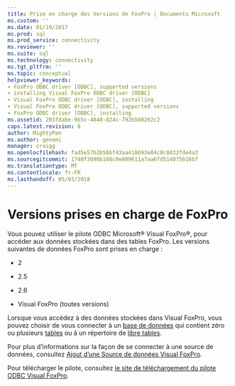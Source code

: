 ```yaml
---
title: Prise en charge des Versions de FoxPro | Documents Microsoft
ms.custom: ''
ms.date: 01/19/2017
ms.prod: sql
ms.prod_service: connectivity
ms.reviewer: ''
ms.suite: sql
ms.technology: connectivity
ms.tgt_pltfrm: ''
ms.topic: conceptual
helpviewer_keywords:
- FoxPro ODBC driver [ODBC], supported versions
- installing Visual FoxPro ODBC driver [ODBC]
- Visual FoxPro ODBC driver [ODBC], installing
- Visual FoxPro ODBC driver [ODBC], supported versions
- FoxPro ODBC driver [ODBC], installing
ms.assetid: 203fdabe-9b5c-4840-824c-792b508262c2
caps.latest.revision: 8
author: MightyPen
ms.author: genemi
manager: craigg
ms.openlocfilehash: fad5e57b2b56bf43aa418693e04c0c8d32fde4a3
ms.sourcegitcommit: 1740f3090b168c0e809611a7aa6fd514075616bf
ms.translationtype: MT
ms.contentlocale: fr-FR
ms.lasthandoff: 05/03/2018
---
```

# <a name="supported-versions-of-foxpro"></a>Versions prises en charge de FoxPro
Vous pouvez utiliser le pilote ODBC Microsoft® Visual FoxPro®, pour accéder aux données stockées dans des tables FoxPro. Les versions suivantes de données FoxPro sont prises en charge :  
  
-   2  
  
-   2.5  
  
-   2.6  
  
-   Visual FoxPro (toutes versions)  
  
 Lorsque vous accédez à des données stockées dans Visual FoxPro, vous pouvez choisir de vous connecter à un [base de données](../../odbc/microsoft/visual-foxpro-terminology.md) qui contient zéro ou plusieurs [tables](../../odbc/microsoft/visual-foxpro-terminology.md) ou à un répertoire de [libre tables](../../odbc/microsoft/visual-foxpro-terminology.md).  
  
 Pour plus d’informations sur la façon de se connecter à une source de données, consultez [Ajout d’une Source de données Visual FoxPro](../../odbc/microsoft/adding-a-visual-foxpro-data-source.md).  
  
 Pour télécharger le pilote, consultez [le site de téléchargement du pilote ODBC Visual FoxPro](http://go.microsoft.com/fwlink/?LinkId=121318).
